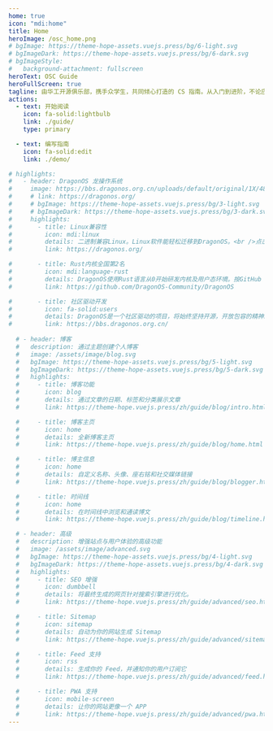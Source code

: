 ```yaml
---
home: true
icon: "mdi:home"
title: Home
heroImage: /osc_home.png
# bgImage: https://theme-hope-assets.vuejs.press/bg/6-light.svg
# bgImageDark: https://theme-hope-assets.vuejs.press/bg/6-dark.svg
# bgImageStyle:
#   background-attachment: fullscreen
heroText: OSC Guide
heroFullScreen: true
tagline: 由华工开源俱乐部，携手众学生，共同倾心打造的 CS 指南。从入门到进阶，不论应试、就业、科研，我们总以发展为导向。
actions:
  - text: 开始阅读
    icon: fa-solid:lightbulb
    link: ./guide/
    type: primary

  - text: 编写指南
    icon: fa-solid:edit
    link: ./demo/

# highlights:
#   - header: DragonOS 龙操作系统
#     image: https://bbs.dragonos.org.cn/uploads/default/original/1X/482f64f4f9678cf9de0504e4add3839dcaa75709.png
#     # link: https://dragonos.org/
#     # bgImage: https://theme-hope-assets.vuejs.press/bg/3-light.svg
#     # bgImageDark: https://theme-hope-assets.vuejs.press/bg/3-dark.svg
#     highlights:
#       - title: Linux兼容性
#         icon: mdi:linux
#         details: 二进制兼容Linux。Linux软件能轻松迁移到DragonOS。<br />点击前往官网
#         link: https://dragonos.org/

#       - title: Rust内核全国第2名
#         icon: mdi:language-rust
#         details: DragonOS使用Rust语言从0开始研发内核及用户态环境。按GitHub Star排序，位居全国第2名。<br />点击前往仓库
#         link: https://github.com/DragonOS-Community/DragonOS

#       - title: 社区驱动开发
#         icon: fa-solid:users
#         details: DragonOS是一个社区驱动的项目，将始终坚持开源，开放包容的精神。<br />点击前往论坛
#         link: https://bbs.dragonos.org.cn/
  
  # - header: 博客
  #   description: 通过主题创建个人博客
  #   image: /assets/image/blog.svg
  #   bgImage: https://theme-hope-assets.vuejs.press/bg/5-light.svg
  #   bgImageDark: https://theme-hope-assets.vuejs.press/bg/5-dark.svg
  #   highlights:
  #     - title: 博客功能
  #       icon: blog
  #       details: 通过文章的日期、标签和分类展示文章
  #       link: https://theme-hope.vuejs.press/zh/guide/blog/intro.html

  #     - title: 博客主页
  #       icon: home
  #       details: 全新博客主页
  #       link: https://theme-hope.vuejs.press/zh/guide/blog/home.html

  #     - title: 博主信息
  #       icon: home
  #       details: 自定义名称、头像、座右铭和社交媒体链接
  #       link: https://theme-hope.vuejs.press/zh/guide/blog/blogger.html

  #     - title: 时间线
  #       icon: home
  #       details: 在时间线中浏览和通读博文
  #       link: https://theme-hope.vuejs.press/zh/guide/blog/timeline.html

  # - header: 高级
  #   description: 增强站点与用户体验的高级功能
  #   image: /assets/image/advanced.svg
  #   bgImage: https://theme-hope-assets.vuejs.press/bg/4-light.svg
  #   bgImageDark: https://theme-hope-assets.vuejs.press/bg/4-dark.svg
  #   highlights:
  #     - title: SEO 增强
  #       icon: dumbbell
  #       details: 将最终生成的网页针对搜索引擎进行优化。
  #       link: https://theme-hope.vuejs.press/zh/guide/advanced/seo.html

  #     - title: Sitemap
  #       icon: sitemap
  #       details: 自动为你的网站生成 Sitemap
  #       link: https://theme-hope.vuejs.press/zh/guide/advanced/sitemap.html

  #     - title: Feed 支持
  #       icon: rss
  #       details: 生成你的 Feed，并通知你的用户订阅它
  #       link: https://theme-hope.vuejs.press/zh/guide/advanced/feed.html

  #     - title: PWA 支持
  #       icon: mobile-screen
  #       details: 让你的网站更像一个 APP
  #       link: https://theme-hope.vuejs.press/zh/guide/advanced/pwa.html
---
```


<!-- # highlights:
#   - header: 可定制的页面
#     description: 完整无障碍支持的可定制外观
#     image: /assets/image/ui.svg
#     bgImage: https://theme-hope-assets.vuejs.press/bg/9-light.svg
#     bgImageDark: https://theme-hope-assets.vuejs.press/bg/9-dark.svg
#     highlights:
#       - title: 深色模式
#         icon: circle-half-stroke
#         details: 可以自由切换浅色模式与深色模式
#         link: https://theme-hope.vuejs.press/zh/guide/interface/darkmode.html

#       - title: 主题色切换
#         icon: palette
#         details: 支持自定义主题色并允许用户在预设的主题颜色之间切换
#         link: https://theme-hope.vuejs.press/zh/guide/interface/theme-color.html

#       - title: 更多
#         icon: ellipsis
#         details: RTL 布局，打印支持，全局按钮等
#         link: https://theme-hope.vuejs.press/zh/guide/interface/others.html

# copyright: Samuka007
# footer: 使用 <a href="https://theme-hope.vuejs.press/zh/" target="_blank">VuePress Theme Hope</a> 主题 | CC-BY-SA-4.0 协议, 版权所有 © 2024-至今 -->
